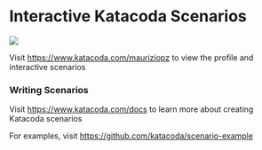 # Interactive Katacoda Scenarios

[![](http://shields.katacoda.com/katacoda/mauriziopz/count.svg)](https://www.katacoda.com/mauriziopz "Get your profile on Katacoda.com")

Visit https://www.katacoda.com/mauriziopz to view the profile and interactive scenarios

### Writing Scenarios
Visit https://www.katacoda.com/docs to learn more about creating Katacoda scenarios

For examples, visit https://github.com/katacoda/scenario-example
